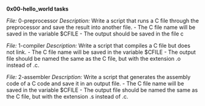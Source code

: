 **0x00-hello_world tasks**

*File:* 0-preprocessor
*Description:* Write a script that runs a C file through the preprocessor and save the result into another file.
	- The C file name will be saved in the variable $CFILE
	- The output should be saved in the file c

*File:* 1-compiler
*Description:* Write a script that compiles a C file but does not link.
	- The C file name will be saved in the variable $CFILE
	- The output file should be named the same as the C file, but with the extension .o instead of .c.

*File:* 2-assembler
*Description:* Write a script that generates the assembly code of a C code and save it in an output file.
	- The C file name will be saved in the variable $CFILE
	- The output file should be named the same as the C file, but with the extension .s instead of .c. 

